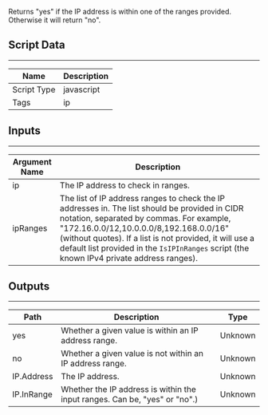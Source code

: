 Returns "yes" if the IP address is within one of the ranges provided. Otherwise it will return "no".

## Script Data

---

| **Name** | **Description** |
| --- | --- |
| Script Type | javascript |
| Tags | ip |


## Inputs

---

| **Argument Name** | **Description** |
| --- | --- |
| ip | The IP address to check in ranges. |
| ipRanges | The list of IP address ranges to check the IP addresses in. The list should be provided in CIDR notation, separated by commas. For example, "172.16.0.0/12,10.0.0.0/8,192.168.0.0/16" (without quotes). If a list is not provided, it will use a default list provided in the `IsIPInRanges` script (the known IPv4 private address ranges). |

## Outputs

---

| **Path** | **Description** | **Type** |
| --- | --- | --- |
| yes | Whether a given value is within an IP address range. | Unknown |
| no | Whether a given value is not within an IP address range. | Unknown |
| IP.Address | The IP address. | Unknown |
| IP.InRange | Whether the IP address is within the input ranges. Can be, "yes" or "no".) | Unknown |
